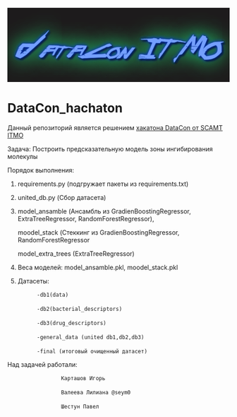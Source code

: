 ![](intro.gif)

# DataCon_hachaton

Данный репозиторий является решением [хакатона DataCon от SCAMT ITMO](https://github.com/dataconHack/hackathon)

Задача: Построить предсказательную модель зоны ингибирования молекулы

Порядок выполнения:
1) requirements.py (подгружает пакеты из requirements.txt)
2) united_db.py (Сбор датасета)
3) model_ansamble (Ансамбль из GradienBoostingRegressor, ExtraTreeRegressor, RandomForestRegressor),
   
   moodel_stack (Стеккинг из GradienBoostingRegressor, RandomForestRegressor
   
   model_extra_trees (ExtraTreeRegressor)

5) Веса моделей: model_ansamble.pkl, moodel_stack.pkl
6) Датасеты:
   
             -db1(data)
   
             -db2(bacterial_descriptors)
   
             -db3(drug_descriptors)
   
             -general_data (united db1,db2,db3)
   
             -final (итоговый очищенный датасет)
   
Над задачей работали: 

                     Карташов Игорь

                     Валеева Лилиана @seym0
                     
                     Шестун Павел
                     
